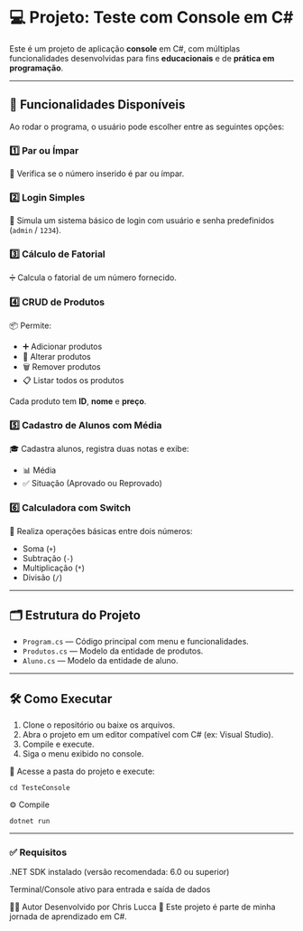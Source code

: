 # 💻 Projeto: Teste com Console em C#

Este é um projeto de aplicação **console** em C#, com múltiplas funcionalidades desenvolvidas para fins **educacionais** e de **prática em programação**.

---

## 🚀 Funcionalidades Disponíveis

Ao rodar o programa, o usuário pode escolher entre as seguintes opções:

### 1️⃣ Par ou Ímpar  
🔢 Verifica se o número inserido é par ou ímpar.

### 2️⃣ Login Simples  
🔐 Simula um sistema básico de login com usuário e senha predefinidos (`admin` / `1234`).

### 3️⃣ Cálculo de Fatorial  
➗ Calcula o fatorial de um número fornecido.

### 4️⃣ CRUD de Produtos  
📦 Permite:
- ➕ Adicionar produtos
- 📝 Alterar produtos
- 🗑️ Remover produtos
- 📋 Listar todos os produtos

Cada produto tem **ID**, **nome** e **preço**.

### 5️⃣ Cadastro de Alunos com Média  
🎓 Cadastra alunos, registra duas notas e exibe:
- 📊 Média
- ✅ Situação (Aprovado ou Reprovado)

### 6️⃣ Calculadora com Switch  
🧮 Realiza operações básicas entre dois números:
- Soma (`+`)
- Subtração (`-`)
- Multiplicação (`*`)
- Divisão (`/`)

---

## 🗂 Estrutura do Projeto

- `Program.cs` — Código principal com menu e funcionalidades.
- `Produtos.cs` — Modelo da entidade de produtos.
- `Aluno.cs` — Modelo da entidade de aluno.

---

## 🛠️ Como Executar

1. Clone o repositório ou baixe os arquivos.
2. Abra o projeto em um editor compatível com C# (ex: Visual Studio).
3. Compile e execute.
4. Siga o menu exibido no console.

 📁 Acesse a pasta do projeto e execute:

    cd TesteConsole
    
 ⚙️ Compile        
 
    dotnet run
---

### ✅ Requisitos
.NET SDK instalado (versão recomendada: 6.0 ou superior)

Terminal/Console ativo para entrada e saída de dados

👨‍💻 Autor
Desenvolvido por Chris Lucca 👋
Este projeto é parte de minha jornada de aprendizado em C#.

